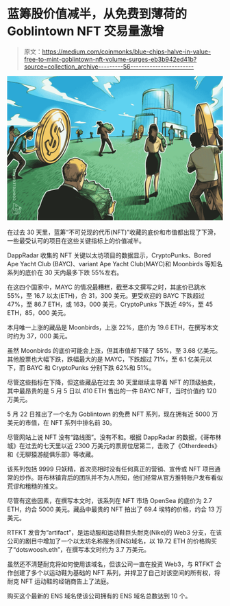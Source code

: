 # 蓝筹股价值减半，从免费到薄荷的 Goblintown NFT 交易量激增

> 原文：<https://medium.com/coinmonks/blue-chips-halve-in-value-free-to-mint-goblintown-nft-volume-surges-eb3b942ed41b?source=collection_archive---------56----------------------->

![](img/00513a19c1245a392ef913943721d5ed.png)

在过去 30 天里，蓝筹“不可兑现的代币(NFT)”收藏的底价和市值都出现了下滑，一些最受认可的项目在这些关键指标上的价值减半。

DappRadar 收集的 NFT 关键以太坊项目的数据显示，CryptoPunks、Bored Ape Yacht Club (BAYC)、variant Ape Yacht Club(MAYC)和 Moonbirds 等知名系列的底价在 30 天内最多下跌 55%左右。

在这四个国家中，MAYC 的情况最糟糕，截至本文撰写之时，其底价已跳水 55%，至 16.7 以太(ETH)，合 31，300 美元。更受欢迎的 BAYC 下跌超过 47%，至 86.7 ETH，或 163，000 美元，CryptoPunks 下跌近 49%，至 45 ETH，85，000 美元。

本月唯一上涨的藏品是 Moonbirds，上涨 22%，底价为 19.6 ETH，在撰写本文时约为 37，000 美元。

虽然 Moonbirds 的底价可能会上涨，但其市值却下降了 55%，至 3.68 亿美元。其他股票也大幅下跌，跌幅最大的是 MAYC，下跌超过 71%，至 6.1 亿美元以下，而 BAYC 和 CryptoPunks 分别下跌 62%和 51%。

尽管这些指标在下降，但这些藏品在过去 30 天里继续主导着 NFT 的顶级拍卖，其中最昂贵的是 5 月 5 日以 410 ETH 售出的一件 BAYC NFT，当时价值约 120 万美元。

5 月 22 日推出了一个名为 Goblintown 的免费 NFT 系列，现在拥有近 5000 万美元的市值，在 NFT 系列中排名前 30。

尽管网站上说 NFT 没有“路线图”。没有不和。根据 DappRadar 的数据，《哥布林城》在过去的七天里以近 2300 万美元的票房位居第二，击败了《Otherdeeds》和《无聊猿游艇俱乐部》等收藏。

该系列包括 9999 只妖精，首次亮相时没有任何真正的营销、宣传或 NFT 项目通常的炒作。哥布林镇背后的团队并不为人所知，他们经常从官方推特账户发布看似荒谬和粗糙的推文。

尽管有这些因素，在撰写本文时，该系列在 NFT 市场 OpenSea 的底价为 2.7 ETH，约合 5000 美元。藏品中最贵的 NFT 拍出了 69.4 埃特的价格，约合 13 万美元。

RTFKT 发音为“artifact”，是运动服和运动鞋巨头耐克(Nike)的 Web3 分支，在该公司的剧目中增加了一个以太坊名称服务(ENS)域名，以 19.72 ETH 的价格购买了“dotswoosh.eth”，在撰写本文时约为 3.7 万美元。

虽然还不清楚耐克将如何使用该域名，但该公司一直在投资 Web3，与 RTFKT 合作创建了多个以运动鞋为基础的 NFT 系列，并捍卫了自己对该空间的所有权，将耐克 NFT 运动鞋的经销商告上了法庭。

购买这个最新的 ENS 域名使该公司拥有的 ENS 域名总数达到 10 个。